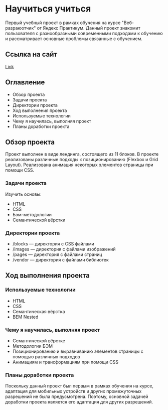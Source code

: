 # Научиться учиться

Первый учебный проект в рамках обучения на курсе "Веб-разраюотчик" от Яндекс Практикум. Данный проект знакомит пользователя с разнообразными современными подходами к обучению и рассматривает основные проблемы связанные с обучением.

## Ссылка на сайт
[Link](https://kate-kiz.github.io/how-to-learn/)

## Оглавление
* Обзор проекта
* Задачи проекта
* Директории проекта
* Ход выполнения проекта
* Используемые технологии
* Чему я научилась, выполняя проект
* Планы доработки проекта

## Обзор проекта
Проект выполнен в виде лендинга, состоящего из 11 блоков. В проекте реализованы различные подходы к позиционированию (Flexbox и Grid Layout). Реализована анимация некоторых элементов страницы при помощи CSS.
### Задачи проекта
Изучить основы:
* HTML
* CSS
* Бэм-методологии
* Семантической вёрстки

### Директории проекта
* /blocks — директория с CSS файлами
* /images — директория с файлами изображений
* /pages — директория с файлами страниц
* /vendor — директория с файлами библиотек

## Ход выполнения проекта
### Используемые технологии
* HTML
* CSS
* Семантическая вёрстка
* BEM Nested

### Чему я научилась, выполняя проект
* Семантической вёрстке
* Методологии БЭМ
* Позиционированию и выравниванию элементов страницы с помощью различных подходов
* Анимациям и трансформациям при помощи CSS

### Планы доработки проекта
Поскольку данный проект был первым в рамках обучения на курсе, адаптация для мобильных устройств и других промежуточных разрешений не была предусмотрена. Поэтому, основной задачей доработки проекта является его адаптация для других разрешений.
